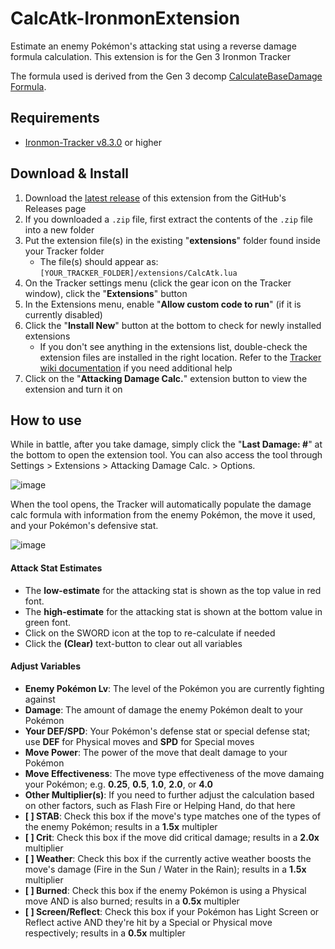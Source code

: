 # CalcAtk-IronmonExtension
Estimate an enemy Pokémon's attacking stat using a reverse damage formula calculation. This extension is for the Gen 3 Ironmon Tracker

The formula used is derived from the Gen 3 decomp [CalculateBaseDamage Formula](https://github.com/pret/pokefirered/blob/23dd3372467922069777addeb37b220f2e25d7e5/src/pokemon.c#L2385-L2649).

## Requirements
- [Ironmon-Tracker v8.3.0](https://github.com/besteon/Ironmon-Tracker) or higher

## Download & Install
1) Download the [latest release](https://github.com/UTDZac/CalcAtk-IronmonExtension/releases/latest) of this extension from the GitHub's Releases page
2) If you downloaded a `.zip` file, first extract the contents of the `.zip` file into a new folder
3) Put the extension file(s) in the existing "**extensions**" folder found inside your Tracker folder
   - The file(s) should appear as: `[YOUR_TRACKER_FOLDER]/extensions/CalcAtk.lua`
4) On the Tracker settings menu (click the gear icon on the Tracker window), click the "**Extensions**" button
5) In the Extensions menu, enable "**Allow custom code to run**" (if it is currently disabled)
6) Click the "**Install New**" button at the bottom to check for newly installed extensions
   - If you don't see anything in the extensions list, double-check the extension files are installed in the right location. Refer to the [Tracker wiki documentation](https://github.com/besteon/Ironmon-Tracker/wiki/Tracker-Add-ons#install-and-setup-1) if you need additional help
7) Click on the "**Attacking Damage Calc.**" extension button to view the extension and turn it on

## How to use
While in battle, after you take damage, simply click the "**Last Damage: #**" at the bottom to open the extension tool. You can also access the tool through Settings > Extensions > Attacking Damage Calc. > Options.

![image](https://github.com/UTDZac/CalcAtk-IronmonExtension/assets/4258818/a57929d1-798f-4507-9d6d-ee058e27d353)

When the tool opens, the Tracker will automatically populate the damage calc formula with information from the enemy Pokémon, the move it used, and your Pokémon's defensive stat.

![image](https://github.com/UTDZac/CalcAtk-IronmonExtension/assets/4258818/861b5560-33bb-4daf-ab73-30f027d0bf91)

#### Attack Stat Estimates
- The **low-estimate** for the attacking stat is shown as the top value in red font.
- The **high-estimate** for the attacking stat is shown at the bottom value in green font.
- Click on the SWORD icon at the top to re-calculate if needed
- Click the **(Clear)** text-button to clear out all variables

#### Adjust Variables
- **Enemy Pokémon Lv**: The level of the Pokémon you are currently fighting against
- **Damage**: The amount of damage the enemy Pokémon dealt to your Pokémon
- **Your DEF/SPD**: Your Pokémon's defense stat or special defense stat; use **DEF** for Physical moves and **SPD** for Special moves
- **Move Power**: The power of the move that dealt damage to your Pokémon
- **Move Effectiveness**: The move type effectiveness of the move damaing your Pokémon; e.g. **0.25**, **0.5**, **1.0**, **2.0**, or **4.0**
- **Other Multiplier(s)**: If you need to further adjust the calculation based on other factors, such as Flash Fire or Helping Hand, do that here
- **[ ] STAB**: Check this box if the move's type matches one of the types of the enemy Pokémon; results in a **1.5x** multipler
- **[ ] Crit**: Check this box if the move did critical damage; results in a **2.0x** multiplier
- **[ ] Weather**: Check this box if the currently active weather boosts the move's damage (Fire in the Sun / Water in the Rain); results in a **1.5x** multiplier
- **[ ] Burned**: Check this box if the enemy Pokémon is using a Physical move AND is also burned; results in a **0.5x** multipler
- **[ ] Screen/Reflect**: Check this box if your Pokémon has Light Screen or Reflect active AND they're hit by a Special or Physical move respectively; results in a **0.5x** multipler

